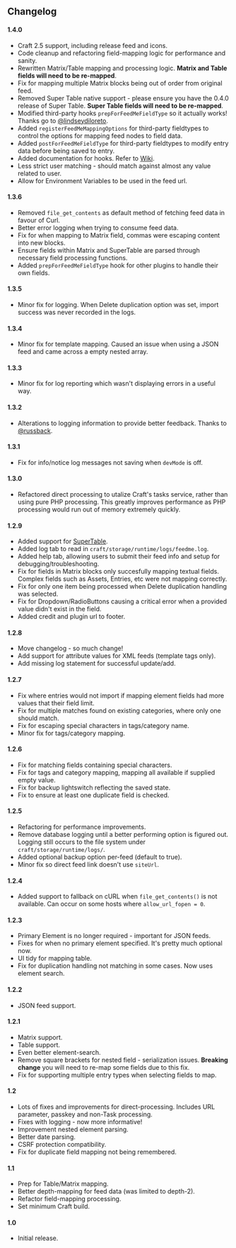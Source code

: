## Changelog

#### 1.4.0

- Craft 2.5 support, including release feed and icons.
- Code cleanup and refactoring field-mapping logic for performance and sanity.
- Rewritten Matrix/Table mapping and processing logic. **Matrix and Table fields will need to be re-mapped**.
- Fix for mapping multiple Matrix blocks being out of order from original feed.
- Removed Super Table native support - please ensure you have the 0.4.0 release of Super Table. **Super Table fields will need to be re-mapped**.
- Modified third-party hooks `prepForFeedMeFieldType` so it actually works! Thanks go to [@lindseydiloreto](https://github.com/lindseydiloreto).
- Added `registerFeedMeMappingOptions` for third-party fieldtypes to control the options for mapping feed nodes to field data.
- Added `postForFeedMeFieldType` for third-party fieldtypes to modify entry data before being saved to entry.
- Added documentation for hooks. Refer to [Wiki](https://github.com/engram-design/FeedMe/wiki/Hooks).
- Less strict user matching - should match against almost any value related to user.
- Allow for Environment Variables to be used in the feed url. 

#### 1.3.6

- Removed `file_get_contents` as default method of fetching feed data in favour of Curl.
- Better error logging when trying to consume feed data.
- Fix for when mapping to Matrix field, commas were escaping content into new blocks.
- Ensure fields within Matrix and SuperTable are parsed through necessary field processing functions.
- Added `prepForFeedMeFieldType` hook for other plugins to handle their own fields.

#### 1.3.5

- Minor fix for logging. When Delete duplication option was set, import success was never recorded in the logs.

#### 1.3.4

- Minor fix for template mapping. Caused an issue when using a JSON feed and came across a empty nested array.

#### 1.3.3

- Minor fix for log reporting which wasn't displaying errors in a useful way.

#### 1.3.2

- Alterations to logging information to provide better feedback. Thanks to [@russback](https://github.com/russback).

#### 1.3.1

- Fix for info/notice log messages not saving when `devMode` is off.

#### 1.3.0

- Refactored direct processing to utalize Craft's tasks service, rather than using pure PHP processing. This greatly improves performance as PHP processing would run out of memory extremely quickly.

#### 1.2.9

- Added support for [SuperTable](https://github.com/engram-design/SuperTable).
- Added log tab to read in `craft/storage/runtime/logs/feedme.log`.
- Added help tab, allowing users to submit their feed info and setup for debugging/troubleshooting.
- Fix for fields in Matrix blocks only succesfully mapping textual fields. Complex fields such as Assets, Entries, etc were not mapping correctly.
- Fix for only one item being processed when Delete duplication handling was selected.
- Fix for Dropdown/RadioButtons causing a critical error when a provided value didn't exist in the field.
- Added credit and plugin url to footer.

#### 1.2.8

- Move changelog - so much change!
- Add support for attribute values for XML feeds (template tags only).
- Add missing log statement for successful update/add.

#### 1.2.7

- Fix where entries would not import if mapping element fields had more values that their field limit.
- Fix for multiple matches found on existing categories, where only one should match.
- Fix for escaping special characters in tags/category name.
- Minor fix for tags/category mapping.

#### 1.2.6

- Fix for matching fields containing special characters.
- Fix for tags and category mapping, mapping all available if supplied empty value.
- Fix for backup lightswitch reflecting the saved state.
- Fix to ensure at least one duplicate field is checked.

#### 1.2.5

- Refactoring for performance improvements.
- Remove database logging until a better performing option is figured out. Logging still occurs to the file system under `craft/storage/runtime/logs/`.
- Added optional backup option per-feed (default to true).
- Minor fix so direct feed link doesn't use `siteUrl`.

#### 1.2.4

- Added support to fallback on cURL when `file_get_contents()` is not available. Can occur on some hosts where `allow_url_fopen = 0`.

#### 1.2.3

- Primary Element is no longer required - important for JSON feeds.
- Fixes for when no primary element specified. It's pretty much optional now.
- UI tidy for mapping table.
- Fix for duplication handling not matching in some cases. Now uses element search.

#### 1.2.2

- JSON feed support.

#### 1.2.1

- Matrix support.
- Table support.
- Even better element-search.
- Remove square brackets for nested field - serialization issues. **Breaking change** you will need to re-map some fields due to this fix.
- Fix for supporting multiple entry types when selecting fields to map.

#### 1.2

- Lots of fixes and improvements for direct-processing. Includes URL parameter, passkey and non-Task processing.
- Fixes with logging - now more informative!
- Improvement nested element parsing.
- Better date parsing.
- CSRF protection compatibility.
- Fix for duplicate field mapping not being remembered.


#### 1.1

- Prep for Table/Matrix mapping.
- Better depth-mapping for feed data (was limited to depth-2).
- Refactor field-mapping processing.
- Set minimum Craft build.

#### 1.0

- Initial release.
